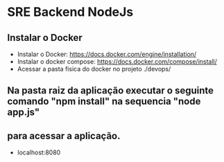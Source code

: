 # SRE Backend NodeJs
 
## Instalar o Docker
- Instalar o Docker: https://docs.docker.com/engine/installation/
- Instalar o docker compose: https://docs.docker.com/compose/install/
- Acessar a pasta fisica do docker no projeto ./devops/

## Na pasta raiz da aplicação executar o seguinte comando "npm install" na sequencia "node app.js"

## para acessar a aplicação.
 - localhost:8080
